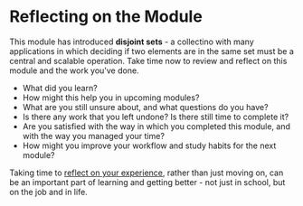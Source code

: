 # Reflecting on the Module

This module has introduced **disjoint sets** - a collectino with many
applications in which deciding if two elements are in the same set must be a
central and scalable operation. Take time now to review and reflect on this
module and the work you've done.


- What did you learn?
- How might this help you in upcoming modules?
- What are you still unsure about, and what questions do you have?
- Is there any work that you left undone? Is there still time to complete it?
- Are you satisfied with the way in which you completed this module, and with the way you managed your time?
- How might you improve your workflow and study habits for the next module?

Taking time to
[reflect on your experience](https://en.wikipedia.org/wiki/Reflective_practice), rather than
just moving on, can be an important part of learning and getting better - not
just in school, but on the job and in life.